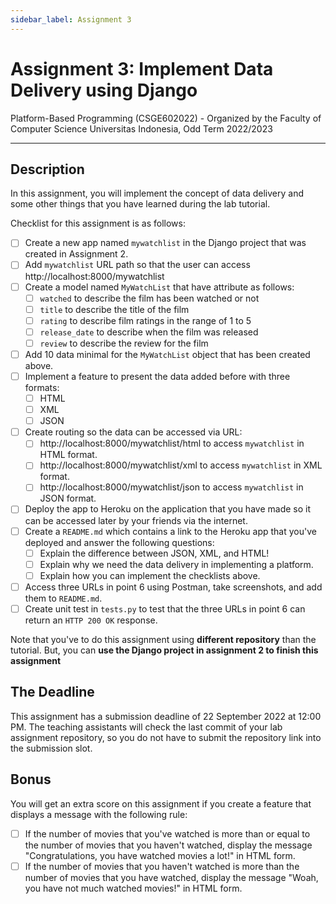```yaml
---
sidebar_label: Assignment 3
---
```


# Assignment 3: Implement Data Delivery using Django

Platform-Based Programming (CSGE602022) - Organized by the Faculty of Computer Science Universitas Indonesia, Odd Term 2022/2023

---

## Description

In this assignment, you will implement the concept of data delivery and some other things that you have learned during the lab tutorial.

Checklist for this assignment is as follows:

- [ ] Create a new app named `mywatchlist` in the Django project that was created in Assignment 2.
- [ ] Add `mywatchlist` URL path so that the user can access http://localhost:8000/mywatchlist
- [ ] Create a model named `MyWatchList` that have attribute as follows: 
    - [ ] `watched` to describe the film has been watched or not
    - [ ] `title` to describe the title of the film
    - [ ] `rating` to describe film ratings in the range of 1 to 5
    - [ ] `release_date` to describe when the film was released
    - [ ] `review` to describe the review for the film
- [ ] Add 10 data minimal for the `MyWatchList` object that has been created above. 
- [ ] Implement a feature to present the data added before with three formats:  
    - [ ] HTML
    - [ ] XML
    - [ ] JSON 
- [ ] Create routing so the data can be accessed via URL: 
    - [ ] http://localhost:8000/mywatchlist/html to access `mywatchlist` in HTML format.
    - [ ] http://localhost:8000/mywatchlist/xml to access `mywatchlist` in XML format.
    - [ ] http://localhost:8000/mywatchlist/json to access `mywatchlist` in JSON format.
- [ ] Deploy the app to Heroku on the application that you have made so it can be accessed later by your friends via the internet. 
- [ ] Create a `README.md` which contains a link to the Heroku app that you've deployed and answer the following questions:
    - [ ] Explain the difference between JSON, XML, and HTML!
    - [ ] Explain why we need the data delivery in implementing a platform.
    - [ ] Explain how you can implement the checklists above.
- [ ] Access three URLs in point 6 using Postman, take screenshots, and add them to `README.md`.
- [ ] Create unit test in `tests.py` to test that the three URLs in point 6 can return an `HTTP 200 OK` response.

Note that you've to do this assignment using **different repository** than the tutorial. But, you can **use the Django project in assignment 2 to finish this assignment**

## The Deadline
This assignment has a submission deadline of 22 September 2022 at 12:00 PM. The teaching assistants will check the last commit of your lab assignment repository, so you do not have to submit the repository link into the submission slot.

## Bonus
You will get an extra score on this assignment if you create a feature that displays a message with the following rule:

- [ ] If the number of movies that you've watched is more than or equal to the number of movies that you haven't watched, display the message "Congratulations, you have watched movies a lot!" in HTML form.
- [ ] If the number of movies that you haven't watched is more than the number of movies that you have watched, display the message "Woah, you have not much watched movies!" in HTML form.
